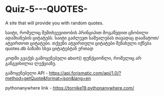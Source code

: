 # Quiz-5---QUOTES-
A site that will provide you with random quotes.

საიტი, რომელიც შემთხვევითობის პრინციპით მოგაწვდით ცნობილი ადამიანების ციტატებს.
საიტი გაძლევთ საშუალებას თავადაც დაამატოთ/ატვირთოთ ციტატები. თქვენი ატვირთული ციტატები შენახული იქნება quotes.db ბაზაში სხვა ციტატებტან ერთად

კოდში გვაქვს გამოყენებული abort() ფუნქციონლი, რომელიც არ განგვიხილია ლექციაზე.

გამოყენებული API - https://api.forismatic.com/api/1.0/?method=getQuote&format=json&lang=en

pythonanywhere link - https://tornike19.pythonanywhere.com/



